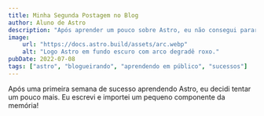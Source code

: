 ```yaml
---
title: Minha Segunda Postagem no Blog
author: Aluno de Astro
description: "Após aprender um pouco sobre Astro, eu não consegui parar!"
image:
    url: "https://docs.astro.build/assets/arc.webp"
    alt: "Logo Astro em fundo escuro com arco degradê roxo."
pubDate: 2022-07-08
tags: ["astro", "blogueirando", "aprendendo em público", "sucessos"]
---
```

Após uma primeira semana de sucesso aprendendo Astro, eu decidi tentar um pouco mais. Eu escrevi e importei um pequeno componente da memória!